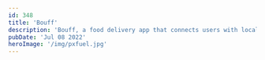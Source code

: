 ```yaml
---
id: 348
title: 'Bouff'
description: 'Bouff, a food delivery app that connects users with local restaurants for quick and easy meal options.'
pubDate: 'Jul 08 2022'
heroImage: '/img/pxfuel.jpg'
---
```


